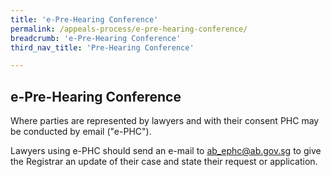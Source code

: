 ```yaml
---
title: 'e-Pre-Hearing Conference'
permalink: /appeals-process/e-pre-hearing-conference/
breadcrumb: 'e-Pre-Hearing Conference'
third_nav_title: 'Pre-Hearing Conference'

---
```



e-Pre-Hearing Conference
---

Where parties  are represented by lawyers and with their consent PHC may be conducted by email ("e-PHC").

Lawyers using e-PHC should send an e-mail to <ab_ephc@ab.gov.sg> to give the Registrar an update of their case and state their request or application. 
